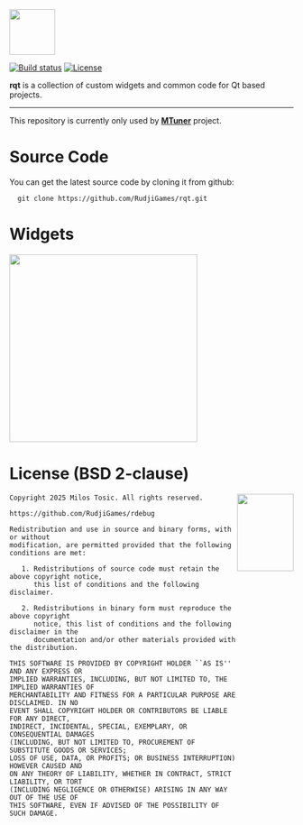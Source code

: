<img height="81" src="https://rudji.com/rudji_games_logo_bright.svg"/>

[![Build status](https://ci.appveyor.com/api/projects/status/i27a8sx7x48pp4w9?svg=true)](https://ci.appveyor.com/project/milostosic/rqt-i9oly)
[![License](https://img.shields.io/badge/license-BSD--2%20clause-blue.svg)](https://github.com/RudjiGames/rqt/blob/master/LICENSE)

**rqt** is a collection of custom widgets and common code for Qt based projects.

---

This repository is currently only used by [**MTuner**](https://github.com/RudjiGames/MTuner) project.

Source Code
======

You can get the latest source code by cloning it from github:

      git clone https://github.com/RudjiGames/rqt.git 

Widgets
======

<img src="https://github.com/milostosic/rqt/blob/master/resources/rqt_assert.png" height="333">

License (BSD 2-clause)
======

<a href="http://opensource.org/licenses/BSD-2-Clause" target="_blank">
<img align="right" src="https://opensource.org/wp-content/uploads/2022/10/osi-badge-dark.svg" width="100" height="137">
</a>

	Copyright 2025 Milos Tosic. All rights reserved.
	
	https://github.com/RudjiGames/rdebug
	
	Redistribution and use in source and binary forms, with or without
	modification, are permitted provided that the following conditions are met:
	
	   1. Redistributions of source code must retain the above copyright notice,
	      this list of conditions and the following disclaimer.
	
	   2. Redistributions in binary form must reproduce the above copyright
	      notice, this list of conditions and the following disclaimer in the
	      documentation and/or other materials provided with the distribution.
	
	THIS SOFTWARE IS PROVIDED BY COPYRIGHT HOLDER ``AS IS'' AND ANY EXPRESS OR
	IMPLIED WARRANTIES, INCLUDING, BUT NOT LIMITED TO, THE IMPLIED WARRANTIES OF
	MERCHANTABILITY AND FITNESS FOR A PARTICULAR PURPOSE ARE DISCLAIMED. IN NO
	EVENT SHALL COPYRIGHT HOLDER OR CONTRIBUTORS BE LIABLE FOR ANY DIRECT,
	INDIRECT, INCIDENTAL, SPECIAL, EXEMPLARY, OR CONSEQUENTIAL DAMAGES
	(INCLUDING, BUT NOT LIMITED TO, PROCUREMENT OF SUBSTITUTE GOODS OR SERVICES;
	LOSS OF USE, DATA, OR PROFITS; OR BUSINESS INTERRUPTION) HOWEVER CAUSED AND
	ON ANY THEORY OF LIABILITY, WHETHER IN CONTRACT, STRICT LIABILITY, OR TORT
	(INCLUDING NEGLIGENCE OR OTHERWISE) ARISING IN ANY WAY OUT OF THE USE OF
	THIS SOFTWARE, EVEN IF ADVISED OF THE POSSIBILITY OF SUCH DAMAGE. 
